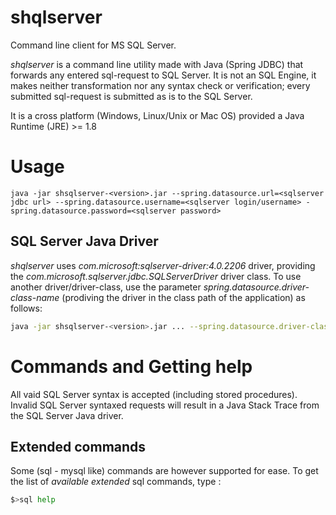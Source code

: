 # shqlserver
Command line client for MS SQL Server.

*shqlserver* is a command line utility made with Java (Spring JDBC) that forwards any entered sql-request to SQL Server. It is not an SQL Engine, it makes neither transformation nor any syntax check or verification; every submitted sql-request is submitted as is to the SQL Server.

It is a cross platform (Windows, Linux/Unix or Mac OS) provided a Java Runtime (JRE) >= 1.8

# Usage

```
java -jar shsqlserver-<version>.jar --spring.datasource.url=<sqlserver jdbc url> --spring.datasource.username=<sqlserver login/username> - spring.datasource.password=<sqlserver password>
```

## SQL Server Java Driver
*shqlserver* uses *com.microsoft:sqlserver-driver:4.0.2206* driver, providing the *com.microsoft.sqlserver.jdbc.SQLServerDriver* driver class. To use another driver/driver-class, use the parameter *spring.datasource.driver-class-name* (prodiving the driver in the class path of the application) as follows:

```sh
java -jar shsqlserver-<version>.jar ... --spring.datasource.driver-class-name=<your driver class> -cp <path to the j-driver>
```

# Commands and Getting help
All vaid SQL Server syntax is accepted (including stored procedures). Invalid SQL Server syntaxed requests will result in a Java Stack Trace from the SQL Server Java driver.

## Extended commands
Some (sql - mysql like) commands are however supported for ease. To get the list of *available extended* sql commands, type :
```sh
$>sql help
```
